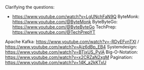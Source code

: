 
Clarifying the questions:
- https://www.youtube.com/watch?v=LgUNchFaN9Q
ByteMonk: https://www.youtube.com/@ByteMonk
ByteByteGo: https://www.youtube.com/@ByteByteGo
TechPrep: https://www.youtube.com/@TechPrepYT

Apache Kafka: https://www.youtube.com/watch?v=-RDyEFvnTXI / https://www.youtube.com/watch?v=Ajz6dBp_EB4
Systemdesign: https://www.youtube.com/watch?v=BTjxUS_PylA
Big-O-Notation: https://www.youtube.com/watch?v=x2CRZaN2xgM
Pagination: https://www.youtube.com/watch?v=14K_a2kKTxU